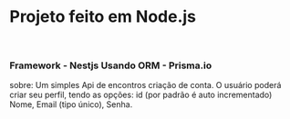 <h1>Projeto feito em Node.js </h1>
<br/>

<h3>
Framework - Nestjs
Usando ORM - Prisma.io
</h3>


<p>
sobre: Um simples Api de encontros criação de conta.
O usuário poderá criar seu perfil, tendo as opções: 
id (por padrão é auto incrementado)
Nome,
Email (tipo único),
Senha.
</p>
